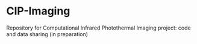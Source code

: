 # CIP-Imaging
Repository for Computational Infrared Photothermal Imaging project: code and data sharing (in preparation)
